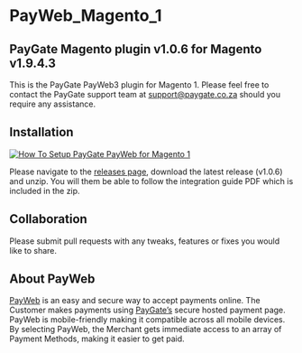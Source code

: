 # PayWeb_Magento_1
## PayGate Magento plugin v1.0.6 for Magento v1.9.4.3

This is the PayGate PayWeb3 plugin for Magento 1. Please feel free to contact the PayGate support team at support@paygate.co.za should you require any assistance.

## Installation
[![How To Setup PayGate PayWeb for Magento 1](https://www.appinlet.com/wp-content/uploads/2018/09/Magento-1-Integration.jpg)](https://www.youtube.com/watch?v=jv_mGpYW7yA "How To Setup PayGate PayWeb for Magento 1")

Please navigate to the [releases page](https://github.com/PayGate/PayWeb_Magento_1/releases), download the latest release (v1.0.6) and unzip. You will them be able to follow the integration guide PDF which is included in the zip.

## Collaboration

Please submit pull requests with any tweaks, features or fixes you would like to share.

## About PayWeb

[PayWeb](https://www.paygate.co.za/paygate-products/payweb/) is an easy and secure way to accept payments online. The Customer makes payments using [PayGate’s](https://www.paygate.co.za/) secure hosted payment page. PayWeb is mobile-friendly making it compatible across all mobile devices. By selecting PayWeb, the Merchant gets immediate access to an array of Payment Methods, making it easier to get paid.
